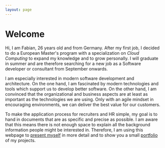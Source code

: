 ```yaml
---
layout: page
---
```


# Welcome

Hi, I am Fabian, 26 years old and from Germany. After my first job, I decided to do a European Master's program with a specialization on _Cloud Computing_ to expand my knowledge and to grow personally. I will graduate in summer and are therefore searching for a new job as a Software developer or consultant from September onwards.

I am especially interested in modern software development and architecture. On the one hand, I am fascinated by modern technologies and tools which support us to develop better software. On the other hand, I am convinced that the organizational and business aspects are at least as important as the technologies we are using. Only with an agile mindset in encouraging environments, we can deliver the best value for our customers.

To make the application process for recruiters and HR simple, my goal is to hand in documents that are as specific and precise as possible. I am aware that this means there is not enough space to explain all the background information people might be interested in. Therefore, I am using this webpage to [present myself](/about-me) in more detail and to show you a small [portfolio](/blog) of my projects.

